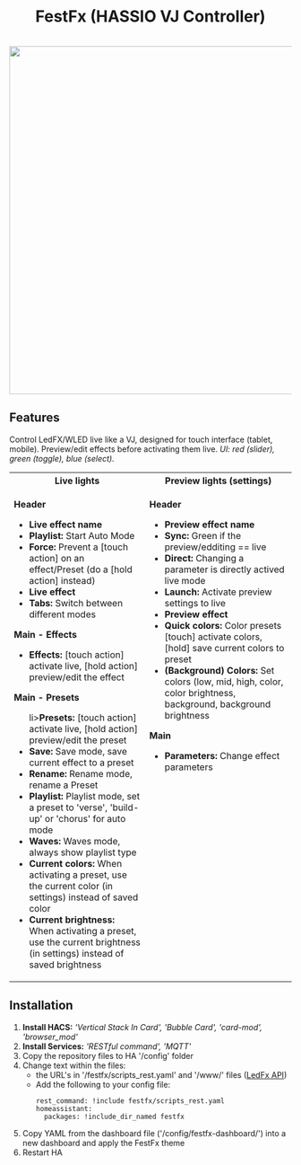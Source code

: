 <h1 align="center">FestFx (HASSIO VJ Controller)</h1>
<p align="center"><br /><img src="https://github.com/user-attachments/assets/aba70cd4-4a07-4a9f-8d81-09e8df8016a0/" width="620"></p>

## Features

Control LedFX/WLED live like a VJ, designed for touch interface (tablet, mobile). Preview/edit effects before activating them live. <i>UI: red (slider), green (toggle), blue (select).</i>

<table>
<tr>
<th align="center">
  Live lights
</th>
<th align="center">
    Preview lights (settings)
</th>
</tr>
<tr>
<td>
  
**Header**
  <ul>
    <li><b>Live effect name</b>
    <li><b>Playlist:</b> Start Auto Mode</li>
    <li><b>Force:</b> Prevent a [touch action] on an effect/Preset (do a [hold action] instead)</li>
    <li><b>Live effect</b>
    <li><b>Tabs:</b> Switch between different modes</li>
  </ul>
  
**Main - Effects**
  <ul>
    <li><b>Effects:</b> [touch action] activate live, [hold action] preview/edit the effect</li>
  </ul>
  
**Main - Presets**
  <ul>
    li><b>Presets:</b> [touch action] activate live, [hold action] preview/edit the preset</li>
    <li><b>Save:</b> Save mode, save current effect to a preset</li>
    <li><b>Rename:</b> Rename mode, rename a Preset</li>
    <li><b>Playlist:</b> Playlist mode, set a preset to 'verse', 'build-up' or 'chorus' for auto mode</li>
    <li><b>Waves:</b> Waves mode, always show playlist type</li>
    <li><b>Current colors:</b> When activating a preset, use the current color (in settings) instead of saved color</li>
    <li><b>Current brightness:</b>  When activating a preset, use the current brightness (in settings) instead of saved brightness</li>
  </ul>
</td>
<td valign="top">
  
**Header**
  <ul>
    <li><b>Preview effect name</b>
    <li><b>Sync:</b> Green if the preview/edditing == live </li>
    <li><b>Direct:</b> Changing a parameter is directly actived live mode</li>
    <li><b>Launch:</b> Activate preview settings to live</li>
    <li><b>Preview effect</b>
    <li><b>Quick colors:</b> Color presets [touch] activate colors, [hold] save current colors to preset</li>
    <li><b>(Background) Colors:</b> Set colors (low, mid, high, color, color brightness, background, background brightness</li>
  </ul>
  
**Main**
  <ul>
    <li><b>Parameters:</b> Change effect parameters</li>
  </ul>
</td>
</tr>
</table>

## Installation
1. **Install HACS:** <i>'Vertical Stack In Card', 'Bubble Card', 'card-mod', 'browser_mod'</i>
2. **Install Services:** <i>'RESTful command', 'MQTT'</i>
3. Copy the repository files to HA '/config' folder
4. Change text within the files:
   - the URL's in '/festfx/scripts_rest.yaml' and '/www/' files ([LedFx API](https://docs.ledfx.app/en/latest/api.html))
   - Add the following to your config file:
     ```
     rest_command: !include festfx/scripts_rest.yaml
     homeassistant:
       packages: !include_dir_named festfx
     ```
5. Copy YAML from the dashboard file ('/config/festfx-dashboard/') into a new dashboard and apply the FestFx theme
6. Restart HA
